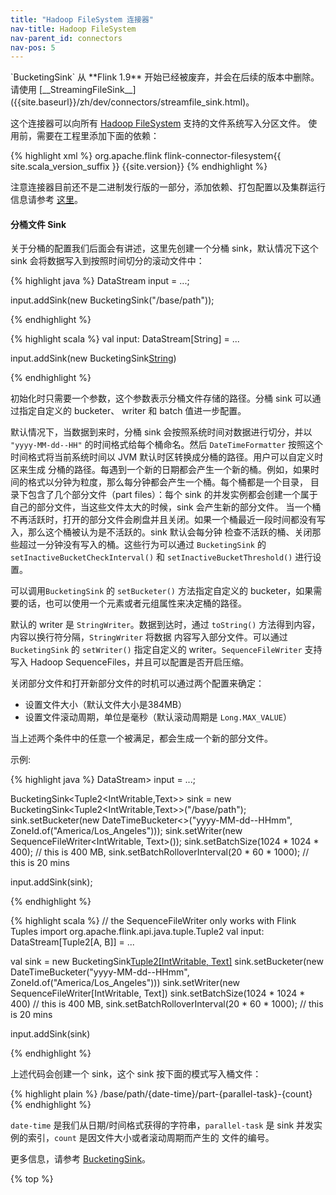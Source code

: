 ```yaml
---
title: "Hadoop FileSystem 连接器"
nav-title: Hadoop FileSystem
nav-parent_id: connectors
nav-pos: 5
---
```

<!--
Licensed to the Apache Software Foundation (ASF) under one
or more contributor license agreements.  See the NOTICE file
distributed with this work for additional information
regarding copyright ownership.  The ASF licenses this file
to you under the Apache License, Version 2.0 (the
"License"); you may not use this file except in compliance
with the License.  You may obtain a copy of the License at

  http://www.apache.org/licenses/LICENSE-2.0

Unless required by applicable law or agreed to in writing,
software distributed under the License is distributed on an
"AS IS" BASIS, WITHOUT WARRANTIES OR CONDITIONS OF ANY
KIND, either express or implied.  See the License for the
specific language governing permissions and limitations
under the License.
-->

<div class="alert alert-info" markdown="span">
`BucketingSink` 从 **Flink 1.9** 开始已经被废弃，并会在后续的版本中删除。请使用
[__StreamingFileSink__]({{site.baseurl}}/zh/dev/connectors/streamfile_sink.html)。
</div>

这个连接器可以向所有 [Hadoop FileSystem](http://hadoop.apache.org) 支持的文件系统写入分区文件。
使用前，需要在工程里添加下面的依赖：

{% highlight xml %}
<dependency>
  <groupId>org.apache.flink</groupId>
  <artifactId>flink-connector-filesystem{{ site.scala_version_suffix }}</artifactId>
  <version>{{site.version}}</version>
</dependency>
{% endhighlight %}

注意连接器目前还不是二进制发行版的一部分，添加依赖、打包配置以及集群运行信息请参考 [这里]({{site.baseurl}}/zh/getting-started/project-setup/dependencies.html)。

#### 分桶文件 Sink

关于分桶的配置我们后面会有讲述，这里先创建一个分桶 sink，默认情况下这个 sink 会将数据写入到按照时间切分的滚动文件中：

<div class="codetabs" markdown="1">
<div data-lang="java" markdown="1">
{% highlight java %}
DataStream<String> input = ...;

input.addSink(new BucketingSink<String>("/base/path"));

{% endhighlight %}
</div>
<div data-lang="scala" markdown="1">
{% highlight scala %}
val input: DataStream[String] = ...

input.addSink(new BucketingSink[String]("/base/path"))

{% endhighlight %}
</div>
</div>

初始化时只需要一个参数，这个参数表示分桶文件存储的路径。分桶 sink 可以通过指定自定义的 bucketer、 writer 和 batch 值进一步配置。

默认情况下，当数据到来时，分桶 sink 会按照系统时间对数据进行切分，并以 `"yyyy-MM-dd--HH"` 的时间格式给每个桶命名。然后 
`DateTimeFormatter` 按照这个时间格式将当前系统时间以 JVM 默认时区转换成分桶的路径。用户可以自定义时区来生成
分桶的路径。每遇到一个新的日期都会产生一个新的桶。例如，如果时间的格式以分钟为粒度，那么每分钟都会产生一个桶。每个桶都是一个目录，
目录下包含了几个部分文件（part files）：每个 sink 的并发实例都会创建一个属于自己的部分文件，当这些文件太大的时候，sink 会产生新的部分文件。
当一个桶不再活跃时，打开的部分文件会刷盘并且关闭。如果一个桶最近一段时间都没有写入，那么这个桶被认为是不活跃的。sink 默认会每分钟
检查不活跃的桶、关闭那些超过一分钟没有写入的桶。这些行为可以通过 `BucketingSink` 的 `setInactiveBucketCheckInterval()` 
和 `setInactiveBucketThreshold()` 进行设置。

可以调用`BucketingSink` 的 `setBucketer()` 方法指定自定义的 bucketer，如果需要的话，也可以使用一个元素或者元组属性来决定桶的路径。

默认的 writer 是 `StringWriter`。数据到达时，通过 `toString()` 方法得到内容，内容以换行符分隔，`StringWriter` 将数据
内容写入部分文件。可以通过 `BucketingSink` 的 `setWriter()` 指定自定义的 writer。`SequenceFileWriter` 支持写入 Hadoop
SequenceFiles，并且可以配置是否开启压缩。

关闭部分文件和打开新部分文件的时机可以通过两个配置来确定：
 
* 设置文件大小（默认文件大小是384MB）
* 设置文件滚动周期，单位是毫秒（默认滚动周期是 `Long.MAX_VALUE`）

当上述两个条件中的任意一个被满足，都会生成一个新的部分文件。

示例:

<div class="codetabs" markdown="1">
<div data-lang="java" markdown="1">
{% highlight java %}
DataStream<Tuple2<IntWritable,Text>> input = ...;

BucketingSink<Tuple2<IntWritable,Text>> sink = new BucketingSink<Tuple2<IntWritable,Text>>("/base/path");
sink.setBucketer(new DateTimeBucketer<>("yyyy-MM-dd--HHmm", ZoneId.of("America/Los_Angeles")));
sink.setWriter(new SequenceFileWriter<IntWritable, Text>());
sink.setBatchSize(1024 * 1024 * 400); // this is 400 MB,
sink.setBatchRolloverInterval(20 * 60 * 1000); // this is 20 mins

input.addSink(sink);

{% endhighlight %}
</div>
<div data-lang="scala" markdown="1">
{% highlight scala %}
// the SequenceFileWriter only works with Flink Tuples
import org.apache.flink.api.java.tuple.Tuple2
val input: DataStream[Tuple2[A, B]] = ... 

val sink = new BucketingSink[Tuple2[IntWritable, Text]]("/base/path")
sink.setBucketer(new DateTimeBucketer("yyyy-MM-dd--HHmm", ZoneId.of("America/Los_Angeles")))
sink.setWriter(new SequenceFileWriter[IntWritable, Text])
sink.setBatchSize(1024 * 1024 * 400) // this is 400 MB,
sink.setBatchRolloverInterval(20 * 60 * 1000); // this is 20 mins

input.addSink(sink)

{% endhighlight %}
</div>
</div>

上述代码会创建一个 sink，这个 sink 按下面的模式写入桶文件：

{% highlight plain %}
/base/path/{date-time}/part-{parallel-task}-{count}
{% endhighlight %}

`date-time` 是我们从日期/时间格式获得的字符串，`parallel-task` 是 sink 并发实例的索引，`count` 是因文件大小或者滚动周期而产生的
文件的编号。

更多信息，请参考 [BucketingSink](https://flink.apache.org/docs/latest/api/java/org/apache/flink/streaming/connectors/fs/bucketing/BucketingSink.html)。

{% top %}

